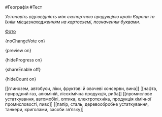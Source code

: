 #Географія #Тест

*Установіть відповідність між експортною продукцією країн Європи та їхнім місцезнаходженням на картосхемі, позначеним буквами.*

[Фото](https://zno.osvita.ua//doc/images/znotest/28/2878/114434_45.jpg)

{noChangeVote on}

{preview on}

{hideProgress on}

{shareEnable off}

{hideCount on}

[[глинозем, автобуси, ліки, фруктові й овочеві консерви, вина]]
[[нафта, природний газ, алюміній, лісохімічна продукція, риба]]
[[промислове устаткування, автомобілі, оптика, електротехніка, продукція хімічної промисловості, пиво]]
[[папір, сталь, деревообробне устаткування, танкери, криголами, засоби зв’язку]]
